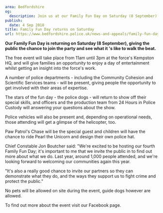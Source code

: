 ```yaml
area: Bedfordshire
og:
  description: Join us at our Family Fun Day on Saturday (8 September)!
publish:
  date: 4 Sep 2018
title: Family Fun Day returns on Saturday
url: https://www.bedfordshire.police.uk/news-and-appeals/family-fun-day-2018
```

**Our Family Fun Day is returning on Saturday (8 September), giving the public the chance to join the party and see what it 's like to walk the beat.**

The free event will take place from 11am until 3pm at the force's Kempston HQ, and will give families an opportunity to enjoy a day of entertainment whilst getting an insight into the force's work.

A number of police departments - including the Community Cohesion and Scientific Services teams - will be present, giving people the opportunity to get involved with their areas of expertise.

The stars of the fun day - the police dogs - will return to show off their special skills, and officers and the production team from 24 Hours in Police Custody will answering your questions about the show.

Police vehicles will also be present and, depending on operational needs, those attending will get a glimpse of the helicopter, too.

Paw Patrol's Chase will be the special guest and children will have the chance to ride Pearl the Unicorn and design their own police hat.

Chief Constable Jon Boutcher said: "We're excited to be hosting our fourth Family Fun Day; it's important to me that we invite the public in to find out more about what we do. Last year, around 1,000 people attended, and we're looking forward to welcoming our communities again this year.

"It's also a really good chance to invite our partners so they can demonstrate what they do, and the ways they support us to fight crime and protect the public."

No pets will be allowed on site during the event, guide dogs however are allowed.

To find out more about the event visit our Facebook page.
